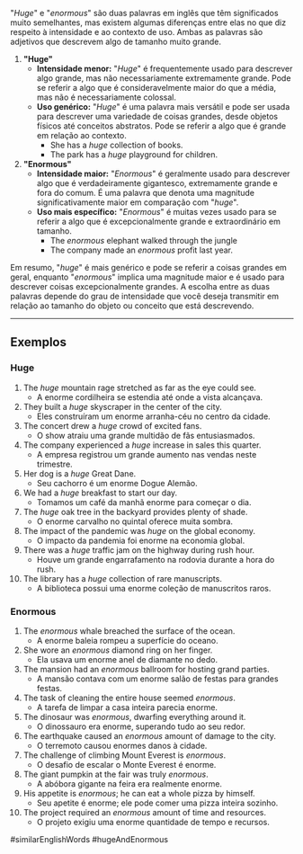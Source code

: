 "_Huge_" e "_enormous_" são duas palavras em inglês que têm significados muito semelhantes, mas existem algumas diferenças entre elas no que diz respeito à intensidade e ao contexto de uso. Ambas as palavras são adjetivos que descrevem algo de tamanho muito grande.

1. **"Huge"**
    - **Intensidade menor:** "_Huge_" é frequentemente usado para descrever algo grande, mas não necessariamente extremamente grande. Pode se referir a algo que é consideravelmente maior do que a média, mas não é necessariamente colossal.
    - **Uso genérico:** "_Huge_" é uma palavra mais versátil e pode ser usada para descrever uma variedade de coisas grandes, desde objetos físicos até conceitos abstratos. Pode se referir a algo que é grande em relação ao contexto.
        - She has a _huge_ collection of books.
        - The park has a _huge_ playground for children.
2. **"Enormous"**
    - **Intensidade maior:** "_Enormous_" é geralmente usado para descrever algo que é verdadeiramente gigantesco, extremamente grande e fora do comum. É uma palavra que denota uma magnitude significativamente maior em comparação com "_huge_".
    - **Uso mais específico:** "_Enormous_" é muitas vezes usado para se referir a algo que é excepcionalmente grande e extraordinário em tamanho.
        - The _enormous_ elephant walked through the jungle
        - The company made an _enormous_ profit last year.

Em resumo, "_huge_" é mais genérico e pode se referir a coisas grandes em geral, enquanto "_enormous_" implica uma magnitude maior e é usado para descrever coisas excepcionalmente grandes. A escolha entre as duas palavras depende do grau de intensidade que você deseja transmitir em relação ao tamanho do objeto ou conceito que está descrevendo.

---

## Exemplos

### Huge

1. The _huge_ mountain rage stretched as far as the eye could see.
    - A enorme cordilheira se estendia até onde a vista alcançava.
2. They built a _huge_ skyscraper in the center of the city.
    - Eles construíram um enorme arranha-céu no centro da cidade.
3. The concert drew a _huge_ crowd of excited fans.
    - O show atraiu uma grande multidão de fãs entusiasmados.
4. The company experienced a _huge_ increase in sales this quarter.
    - A empresa registrou um grande aumento nas vendas neste trimestre.
5. Her dog is a _huge_ Great Dane.
    - Seu cachorro é um enorme Dogue Alemão.
6. We had a _huge_ breakfast to start our day.
    - Tomamos um café da manhã enorme para começar o dia.
7. The _huge_ oak tree in the backyard provides plenty of shade.
    - O enorme carvalho no quintal oferece muita sombra.
8. The impact of the pandemic was _huge_ on the global economy.
    - O impacto da pandemia foi enorme na economia global.
9. There was a _huge_ traffic jam on the highway during rush hour.
    - Houve um grande engarrafamento na rodovia durante a hora do rush.
10. The library has a _huge_ collection of rare manuscripts.
    - A biblioteca possui uma enorme coleção de manuscritos raros.

### Enormous

1. The _enormous_ whale breached the surface of the ocean.
    - A enorme baleia rompeu a superfície do oceano.
2. She wore an _enormous_ diamond ring on her finger.
    - Ela usava um enorme anel de diamante no dedo.
3. The mansion had an _enormous_ ballroom for hosting grand parties.
    - A mansão contava com um enorme salão de festas para grandes festas.
4. The task of cleaning the entire house seemed _enormous_.
    - A tarefa de limpar a casa inteira parecia enorme.
5. The dinosaur was _enormous_, dwarfing everything around it.
    - O dinossauro era enorme, superando tudo ao seu redor.
6. The earthquake caused an _enormous_ amount of damage to the city.
    - O terremoto causou enormes danos à cidade.
7. The challenge of climbing Mount Everest is _enormous_.
    - O desafio de escalar o Monte Everest é enorme.
8. The giant pumpkin at the fair was truly _enormous_.
    - A abóbora gigante na feira era realmente enorme.
9. His appetite is _enormous_; he can eat a whole pizza by himself.
    - Seu apetite é enorme; ele pode comer uma pizza inteira sozinho.
10. The project required an _enormous_ amount of time and resources.
    - O projeto exigiu uma enorme quantidade de tempo e recursos.

#similarEnglishWords
#hugeAndEnormous